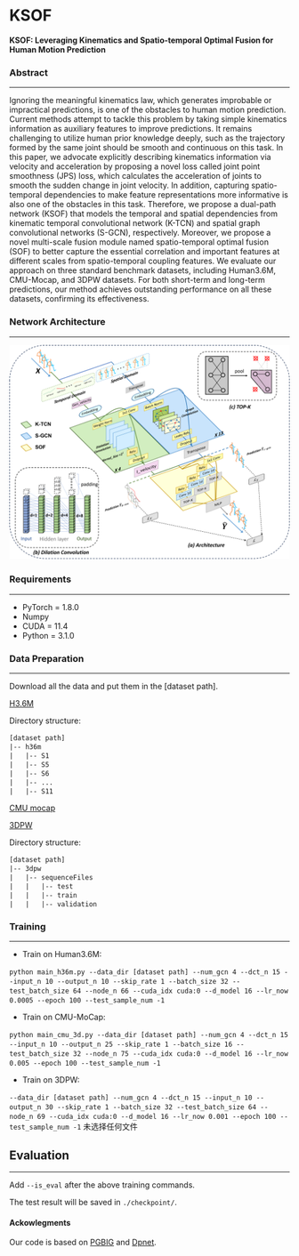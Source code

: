 # KSOF
**KSOF: Leveraging Kinematics and Spatio-temporal Optimal Fusion for Human Motion Prediction** 

### Abstract
------
Ignoring the meaningful kinematics law, which generates improbable or impractical predictions, is one of the obstacles
to human motion prediction. Current methods attempt to tackle this problem by taking simple kinematics information
as auxiliary features to improve predictions. It remains challenging to utilize human prior knowledge deeply, such
as the trajectory formed by the same joint should be smooth and continuous on this task. In this paper, we advocate
explicitly describing kinematics information via velocity and acceleration by proposing a novel loss called joint point
smoothness (JPS) loss, which calculates the acceleration of joints to smooth the sudden change in joint velocity. In
addition, capturing spatio-temporal dependencies to make feature representations more informative is also one of the
obstacles in this task. Therefore, we propose a dual-path network (KSOF) that models the temporal and spatial dependencies from kinematic temporal convolutional network (K-TCN) and spatial graph convolutional networks (S-GCN),
respectively. Moreover, we propose a novel multi-scale fusion module named spatio-temporal optimal fusion (SOF)
to better capture the essential correlation and important features at different scales from spatio-temporal coupling
features. We evaluate our approach on three standard benchmark datasets, including Human3.6M, CMU-Mocap, and
3DPW datasets. For both short-term and long-term predictions, our method achieves outstanding performance on all
these datasets, confirming its effectiveness.

### Network Architecture
------
![image](images/architecture.png)

### Requirements
------
- PyTorch = 1.8.0
- Numpy
- CUDA = 11.4
- Python = 3.1.0

### Data Preparation
------
Download all the data and put them in the [dataset path].

[H3.6M](https://drive.google.com/file/d/15OAOUrva1S-C_BV8UgPORcwmWG2ul4Rk/view?usp=share_link)

Directory structure: 
```shell script
[dataset path]
|-- h36m
|   |-- S1
|   |-- S5
|   |-- S6
|   |-- ...
|   |-- S11
```


[CMU mocap](http://mocap.cs.cmu.edu/) 

[3DPW](https://virtualhumans.mpi-inf.mpg.de/3DPW/)

Directory structure: 
```shell script
[dataset path]
|-- 3dpw
|   |-- sequenceFiles
|   |   |-- test
|   |   |-- train
|   |   |-- validation
```

### Training
------
+ Train on Human3.6M:

`
python main_h36m.py
--data_dir
[dataset path]
--num_gcn
4
--dct_n
15
--input_n
10
--output_n
10
--skip_rate
1
--batch_size
32
--test_batch_size
64
--node_n
66
--cuda_idx
cuda:0
--d_model
16
--lr_now
0.0005
--epoch
100
--test_sample_num
-1
`

+ Train on CMU-MoCap:

`
python main_cmu_3d.py
--data_dir
[dataset path]
--num_gcn
4
--dct_n
15
--input_n
10
--output_n
25
--skip_rate
1
--batch_size
16
--test_batch_size
32
--node_n
75
--cuda_idx
cuda:0
--d_model
16
--lr_now
0.005
--epoch
100
--test_sample_num
-1
`

+ Train on 3DPW:

`
--data_dir
[dataset path]
--num_gcn
4
--dct_n
15
--input_n
10
--output_n
30
--skip_rate
1
--batch_size
32
--test_batch_size
64
--node_n
69
--cuda_idx
cuda:0
--d_model
16
--lr_now
0.001
--epoch
100
--test_sample_num
-1
`
未选择任何文件


## Evaluation
------
Add `--is_eval` after the above training commands.

The test result will be saved in `./checkpoint/`.

#### Ackowlegments
Our code is based on [PGBIG](https://github.com/705062791/PGBIG) and [Dpnet](https://ieeexplore.ieee.org/document/10025861).
